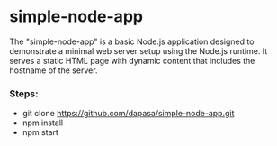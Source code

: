 # simple-node-app

The "simple-node-app" is a basic Node.js application designed to demonstrate a minimal web server setup using the Node.js runtime. It serves a static HTML page with dynamic content that includes the hostname of the server.

### Steps:
* git clone https://github.com/dapasa/simple-node-app.git
* npm install
* npm start